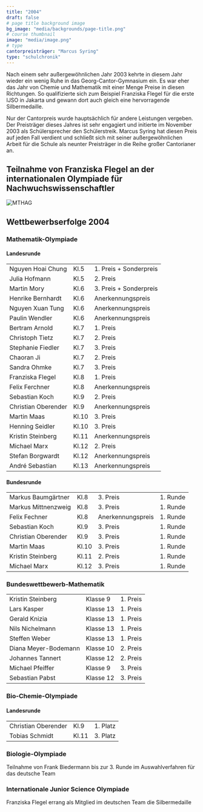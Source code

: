 ```yaml
---
title: "2004"
draft: false
# page title background image
bg_image: "media/backgrounds/page-title.png"
# course thumbnail
image: "media/image.png"
# type
cantorpreisträger: "Marcus Syring"
type: "schulchronik"
---
```


Nach einem sehr außergewöhnlichen Jahr 2003 kehrte in diesem Jahr wieder ein wenig Ruhe in das Georg-Cantor-Gymnasium ein. Es war eher das Jahr von Chemie und Mathematik mit einer Menge Preise in diesen Richtungen. So qualifizierte sich zum Beispiel Franziska Flegel für die erste IJSO in Jakarta und gewann dort auch gleich eine hervorragende Silbermedaille.

Nur der Cantorpreis wurde hauptsächlich für andere Leistungen vergeben. Der Preisträger dieses Jahres ist sehr engagiert und initierte im November 2003 als Schülersprecher den Schülerstreik. Marcus Syring hat diesen Preis auf jeden Fall verdient und schließt sich mit seiner außergewöhnlichen Arbeit für die Schule als neunter Preisträger in die Reihe großer Cantorianer an.

## Teilnahme von Franziska Flegel an der internationalen Olympiade für Nachwuchswissenschaftler

![MTHAG](/media/schulchronik/2004/multitalent_hofft_auf_glck.png)

## Wettbewerbserfolge 2004

### Mathematik-Olympiade

#### Landesrunde

||||
|-|-|-|
|Nguyen Hoai Chung|Kl.5|1. Preis + Sonderpreis|
|Julia Hofmann|Kl.5|2. Preis|
|Martin Mory|Kl.6|3. Preis + Sonderpreis|
|Henrike Bernhardt|Kl.6|Anerkennungspreis|
|Nguyen Xuan Tung|Kl.6|Anerkennungspreis|
|Paulin Wendler|Kl.6|Anerkennungspreis|
|Bertram Arnold|Kl.7|1. Preis|
|Christoph Tietz|Kl.7|2. Preis|
|Stephanie Fiedler|Kl.7|3. Preis|
|Chaoran Ji|Kl.7|2. Preis|
|Sandra Ohmke|Kl.7|3. Preis|
|Franziska Flegel|Kl.8|1. Preis|
|Felix Ferchner|Kl.8|Anerkennungspreis|
|Sebastian Koch|Kl.9|2. Preis|
|Christian Oberender|Kl.9|Anerkennungspreis|
|Martin Maas|Kl.10|3. Preis|
|Henning Seidler|Kl.10|3. Preis|
|Kristin Steinberg|Kl.11|Anerkennungspreis|
|Michael Marx|Kl.12|2. Preis|
|Stefan Borgwardt|Kl.12|Anerkennungspreis|
|André Sebastian|Kl.13|Anerkennungspreis|

#### Bundesrunde

|||||
|-|-|-|-|
|Markus Baumgärtner|Kl.8|3. Preis|1. Runde|
|Markus Mittnenzweig|Kl.8|3. Preis|1. Runde|
|Felix Fechner|Kl.8|Anerkennungspreis|1. Runde|
|Sebastian Koch|Kl.9|3. Preis|1. Runde|
|Christian Oberender|Kl.9|3. Preis|1. Runde|
|Martin Maas|Kl.10|3. Preis|1. Runde|
|Kristin Steinberg|Kl.11|2. Preis|1. Runde|
|Michael Marx|Kl.12|3. Preis|1. Runde|

### Bundeswettbewerb-Mathematik

||||
|-|-|-|
|Kristin Steinberg|Klasse 9|1. Preis|
|Lars Kasper|Klasse 13|1. Preis|
|Gerald Knizia|Klasse 13|1. Preis|
|Nils Nichelmann|Klasse 13|1. Preis|
|Steffen Weber|Klasse 13|1. Preis|
|Diana Meyer-Bodemann|Klasse 10|2. Preis|
|Johannes Tannert|Klasse 12|2. Preis|
|Michael Pfeiffer|Klasse 9|3. Preis|
|Sebastian Pabst|Klasse 12|3. Preis|

### Bio-Chemie-Olympiade

#### Landesrunde

||||
|-|-|-|
|Christian Oberender|Kl.9|1. Platz|
|Tobias Schmidt|Kl.11|3. Platz|

### Biologie-Olympiade

Teilnahme von Frank Biedermann bis zur 3. Runde im Auswahlverfahren für das deutsche Team

### Internationale Junior Science Olympiade

Franziska Flegel errang als Mitglied im deutschen Team die Silbermedaille
